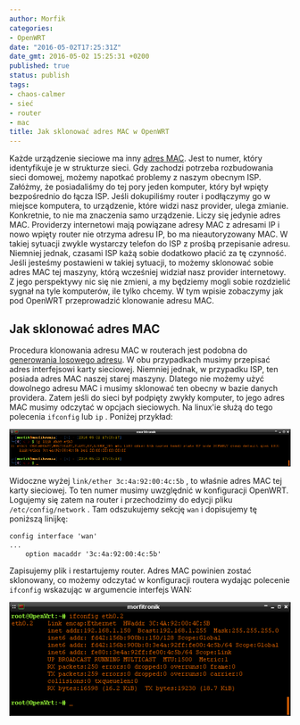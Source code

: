 ```yaml
---
author: Morfik
categories:
- OpenWRT
date: "2016-05-02T17:25:31Z"
date_gmt: 2016-05-02 15:25:31 +0200
published: true
status: publish
tags:
- chaos-calmer
- sieć
- router
- mac
title: Jak sklonować adres MAC w OpenWRT
---
```


Każde urządzenie sieciowe ma inny [adres MAC](https://pl.wikipedia.org/wiki/Adres_MAC). Jest to
numer, który identyfikuje je w strukturze sieci. Gdy zachodzi potrzeba rozbudowania sieci domowej,
możemy napotkać problemy z naszym obecnym ISP. Załóżmy, że posiadaliśmy do tej pory jeden komputer,
który był wpięty bezpośrednio do łącza ISP. Jeśli dokupiliśmy router i podłączymy go w miejsce
komputera, to urządzenie, które widzi nasz provider, ulega zmianie. Konkretnie, to nie ma znaczenia
samo urządzenie. Liczy się jedynie adres MAC. Providerzy internetowi mają powiązane adresy MAC z
adresami IP i nowo wpięty router nie otrzyma adresu IP, bo ma nieautoryzowany MAC. W takiej sytuacji
zwykle wystarczy telefon do ISP z prośbą przepisanie adresu. Niemniej jednak, czasami ISP każą sobie
dodatkowo płacić za tę czynność. Jeśli jesteśmy postawieni w takiej sytuacji, to możemy sklonować
sobie adres MAC tej maszyny, którą wcześniej widział nasz provider internetowy. Z jego perspektywy
nic się nie zmieni, a my będziemy mogli sobie rozdzielić sygnał na tyle komputerów, ile tylko
chcemy. W tym wpisie zobaczymy jak pod OpenWRT przeprowadzić klonowanie adresu MAC.

<!--more-->
## Jak sklonować adres MAC

Procedura klonowania adresu MAC w routerach jest podobna do [generowania losowego
adresu](/post/jak-przypisac-losowy-adres-mac-interfejsu/). W obu przypadkach musimy
przepisać adres interfejsowi karty sieciowej. Niemniej jednak, w przypadku ISP, ten posiada adres
MAC naszej starej maszyny. Dlatego nie możemy użyć dowolnego adresu MAC i musimy sklonować ten
obecny w bazie danych providera. Zatem jeśli do sieci był podpięty zwykły komputer, to jego adres
MAC musimy odczytać w opcjach sieciowych. Na linux'ie służą do tego polecenia `ifconfig` lub `ip` .
Poniżej przykład:

![](/img/2016/05/1.sklonowac-adres-mac-komputer-openwrt.png#huge)

Widoczne wyżej `link/ether 3c:4a:92:00:4c:5b` , to właśnie adres MAC tej karty sieciowej. To ten
numer musimy uwzględnić w konfiguracji OpenWRT. Logujemy się zatem na router i przechodzimy do
edycji pliku `/etc/config/network` . Tam odszukujemy sekcję `wan` i dopisujemy tę poniższą linijkę:

    config interface 'wan'
    ...
        option macaddr '3c:4a:92:00:4c:5b'

Zapisujemy plik i restartujemy router. Adres MAC powinien zostać sklonowany, co możemy odczytać w
konfiguracji routera wydając polecenie `ifconfig` wskazując w argumencie interfejs WAN:

![](/img/2016/05/2.sklonowac-adres-mac-komputer-openwrt.png#big)
